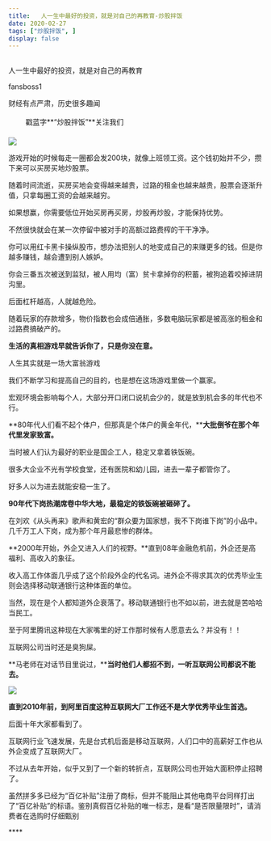 ```yaml
---
title:   人一生中最好的投资，就是对自己的再教育-炒股拌饭
date: 2020-02-27
tags: ["炒股拌饭", ]
display: false
---
```



## 



人一生中最好的投资，就是对自己的再教育




fansboss1




财经有点严肃，历史很多趣闻


<img class="__bg_gif" data-ratio="1" data-type="gif" data-w="400" src="https://mmbiz.qpic.cn/mmbiz_gif/Lvm6UAoJibrP9JEWQRXR3swLXRYlFicicbg2q6gYPiapiaCkPr8GibxibGO0jcDe76cnAUJ3KBkCmyTIZBueDAOslJ0Zw/640?wx_fmt=gif" style="margin-right: auto;margin-left: auto;white-space: normal;font-size: 16px;text-align: left;border-width: 0px;border-color: currentcolor;text-indent: 2em;letter-spacing: 1px;font-family: 微软雅黑, sans-serif;vertical-align: middle;display: inline-block;overflow-wrap: break-word;box-sizing: border-box !important;word-wrap: break-word !important;visibility: visible !important;width: 30px !important;"/>&nbsp;戳蓝字**“炒股拌饭”**关注我们

<img class="rich_pages" data-ratio="0.5550611790878754" data-s="300,640" src="https://mmbiz.qpic.cn/sz_mmbiz_png/tnE2st4Bmiba7vhVUHNhm2tq9tCuP787ugWnDDq7Xvh3L4vBzNzgwEib5YroAQ2FaRXciaNYf5dcrBSjo2RNJINeg/640?wx_fmt=png" data-type="png" data-w="899" style=""/>

游戏开始的时候每走一圈都会发200块，就像上班领工资。这个钱初始并不少，攒下来可以买房买地炒股票。

随着时间流逝，买房买地会变得越来越贵，过路的租金也越来越贵，股票会逐渐升值，只拿每圈工资的会越来越穷。

如果想赢，你需要低位开始买房再买房，炒股再炒股，才能保持优势。

不然很快就会在某一次停留中被对手的高额过路费榨的干干净净。

你可以用红卡黑卡操纵股市，想办法把别人的地变成自己的来赚更多的钱。但是你越多赚钱，越会遭到别人嫉妒。

你会三番五次被送到监狱，被人用均（富）贫卡拿掉你的积蓄，被狗追着咬掉进阴沟里。

后面杠杆越高，人就越危险。

随着玩家的存款增多，物价指数也会成倍通胀，多数电脑玩家都是被高涨的租金和过路费搞破产的。

**生活的真相游戏早就告诉你了，只是你没在意。**

人生其实就是一场大富翁游戏

我们不断学习和提高自己的目的，也是想在这场游戏里做一个赢家。



宏观环境会影响每个人，大部分开口闭口说机会少的，就是放到机会多的年代也不行。

**80年代人们看不起个体户，但那真是个体户的黄金年代，****大批倒爷在那个年代里发家致富。**

当时被人们认为最好的职业是国企工人，稳定又拿着铁饭碗。

很多大企业不光有学校食堂，还有医院和幼儿园，进去一辈子都管你了。

好多人以为进去就能安稳一生了。

**90年代下岗热潮席卷中华大地，最稳定的铁饭碗被砸碎了。**

在刘欢《从头再来》歌声和黄宏的“群众要为国家想，我不下岗谁下岗”的小品中。几千万工人下岗，成为那个年月最悲惨的群体。

**2000年开始，外企又进入人们的视野。**直到08年金融危机前，外企还是高福利、高收入的象征。

收入高工作体面几乎成了这个阶段外企的代名词。进外企不得求其次的优秀毕业生则会选择移动联通银行这种体面的单位。

当然，现在是个人都知道外企衰落了。移动联通银行也不如以前，进去就是苦哈哈当民工。

至于阿里腾讯这种现在大家嘴里的好工作那时候有人愿意去么？并没有！！

互联网公司当时还是臭狗屎。

**马老师在对话节目里说过，****当时他们人都招不到，一听互联网公司都说不能去。**

<img class="rich_pages" data-ratio="0.8189655172413793" data-s="300,640" src="https://mmbiz.qpic.cn/sz_mmbiz_png/tnE2st4BmibZ1VPRicd0jPaRtW9CuIyl3yNjnTWTrkZKocxOk0LQYJgvUY9x2kzpnsq6Mg08mO9hbQSDmQLBsg1A/640?wx_fmt=png" data-type="png" data-w="464" style=""/>

**直到2010年前，到阿里百度这种互联网大厂工作还不是大学优秀毕业生首选。**

后面十年大家都看到了。

互联网行业飞速发展，先是台式机后面是移动互联网，人们口中的高薪好工作也从外企变成了互联网大厂。

不过从去年开始，似乎又到了一个新的转折点，互联网公司也开始大面积停止招聘了。

<mp-miniprogram data-miniprogram-appid="wx32540bd863b27570" data-miniprogram-path="pages/index/index?target_page=%2fpages%2fweb%2fweb%3fspecialUrl%3d1%26src%3dhttps%253a%252f%252fmobile.yangkeduo.com%252fpromotion_op.html%253ftype%253d34%2526id%253d61535%2526refer_scene_id%253dwxapp_platform_cgbd0227" data-miniprogram-nickname="拼多多" data-miniprogram-avatar="http://mmbiz.qpic.cn/mmbiz_png/I3ht2WMGrPhb8w78sb6et6KbzbGg6gkPYl1m3Zme7x2SRF9mLbB0MyYZUcrXZqmrNMBDpFjpKB9ztsvYTTQScw/640?wx_fmt=png&amp;wxfrom=200" data-miniprogram-title="苹果专场" data-miniprogram-imageurl="http://mmbiz.qpic.cn/sz_mmbiz_jpg/tnE2st4Bmiba7vhVUHNhm2tq9tCuP787uV1ffJRwhQaKCBicL5zqWmicfGlI8iaicHFC66PDH88y9MbpdnRiavS1NhKA/0?wx_fmt=jpeg" data-miniprogram-type="card" data-miniprogram-servicetype="0"></mp-miniprogram>

虽然拼多多已经为“百亿补贴”注册了商标，但并不能阻止其他电商平台同样打出了“百亿补贴”的标语。鉴别真假百亿补贴的唯一标志，是看“是否限量限时”，请消费者在选购时仔细甄别

<mp-miniprogram data-miniprogram-appid="wx32540bd863b27570" data-miniprogram-path="pages/index/index?target_page=%2fpages%2fweb%2fweb%3fspecialUrl%3d1%26src%3dhttps%253a%252f%252fmobile.yangkeduo.com%252fbrand_activity_subsidy.html%253f_pdd_fs%253d1%2526_pdd_tc%253dffffff%2526_pdd_sbs%253d1%2526refer_scene_id%253dwxapp_platform_cgbd0227" data-miniprogram-nickname="拼多多" data-miniprogram-avatar="http://mmbiz.qpic.cn/mmbiz_png/I3ht2WMGrPhb8w78sb6et6KbzbGg6gkPYl1m3Zme7x2SRF9mLbB0MyYZUcrXZqmrNMBDpFjpKB9ztsvYTTQScw/640?wx_fmt=png&amp;wxfrom=200" data-miniprogram-title="百亿补贴" data-miniprogram-imageurl="http://mmbiz.qpic.cn/sz_mmbiz_jpg/tnE2st4Bmiba7vhVUHNhm2tq9tCuP787uJHeA8tCyThPmrnX4OfbZIRibZb3mshNYibo4MRHtYsdhs2nu6HGlNP5A/0?wx_fmt=jpeg" data-miniprogram-type="card" data-miniprogram-servicetype="0"></mp-miniprogram>****